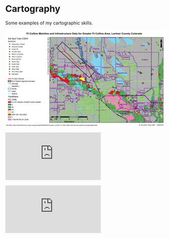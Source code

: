# Cartography

Some examples of my cartographic skills. 

![alt text](https://github.com/mdrouillard1984/Matt-Portfolio/blob/main/Cartography/LarimerCounty.png "Larimer County, CO")

![alt text](https://github.com/mdrouillard1984/Matt-Portfolio/blob/main/Cartography/DrillAcreageDenton.pdf "Denton, TX")

![alt text](https://github.com/mdrouillard1984/Matt-Portfolio/blob/main/Cartography/DuncanvilleTX.pdf "Duncanville, TX")
